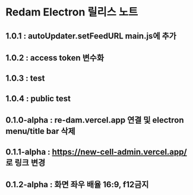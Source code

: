 # Redam Electron 릴리스 노트

## 1.0.1 : autoUpdater.setFeedURL main.js에 추가

## 1.0.2 : access token 변수화

## 1.0.3 : test

## 1.0.4 : public test

## 0.1.0-alpha : re-dam.vercel.app 연결 및 electron menu/title bar 삭제

## 0.1.1-alpha : https://new-cell-admin.vercel.app/ 로 링크 변경

## 0.1.2-alpha : 화면 좌우 배율 16:9, f12금지
